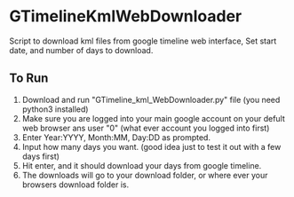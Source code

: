 # GTimelineKmlWebDownloader
Script to download kml files from google timeline web interface, Set start date, and number of days to download.


## To Run
1. Download and run "GTimeline_kml_WebDownloader.py" file (you need python3 installed)
2. Make sure you are logged into your main google account on your defult web browser ans user "0" (what ever account you logged into first)
3. Enter Year:YYYY, Month:MM, Day:DD as prompted. 
4. Input how many days you want. (good idea just to test it out with a few days first)
5. Hit enter, and it should download your days from google timeline.
6. The downloads will go to your download folder, or where ever your browsers download folder is.

